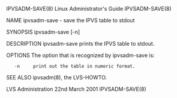 IPVSADM-SAVE(8)                                                                        Linux Administrator's Guide                                                                        IPVSADM-SAVE(8)

NAME
       ipvsadm-save - save the IPVS table to stdout

SYNOPSIS
       ipvsadm-save [-n]

DESCRIPTION
       ipvsadm-save prints the IPVS table to stdout.

OPTIONS
       The option that is recognized by ipvsadm-save is:

       -n     print out the table in numeric format.

SEE ALSO
       ipvsadm(8), the LVS-HOWTO.

LVS Administration                                                                           22nd March 2001                                                                              IPVSADM-SAVE(8)
